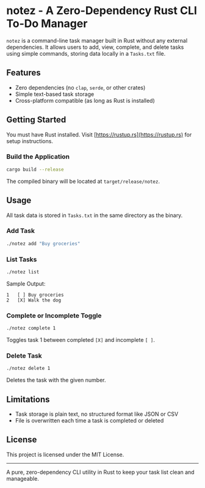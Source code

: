 # notez - A Zero-Dependency Rust CLI To-Do Manager

`notez` is a command-line task manager built in Rust without any external dependencies. It allows users to add, view, complete, and delete tasks using simple commands, storing data locally in a `Tasks.txt` file.

## Features

* Zero dependencies (no `clap`, `serde`, or other crates)
* Simple text-based task storage
* Cross-platform compatible (as long as Rust is installed)

## Getting Started

You must have Rust installed. Visit [https://rustup.rs](https://rustup.rs) for setup instructions.

### Build the Application

```bash
cargo build --release
```

The compiled binary will be located at `target/release/notez`.

## Usage

All task data is stored in `Tasks.txt` in the same directory as the binary.

### Add Task

```bash
./notez add "Buy groceries"
```

### List Tasks

```bash
./notez list
```

Sample Output:

```
1   [ ] Buy groceries
2   [X] Walk the dog
```

### Complete or Incomplete Toggle

```bash
./notez complete 1
```

Toggles task 1 between completed `[X]` and incomplete `[ ]`.

### Delete Task

```bash
./notez delete 1
```

Deletes the task with the given number.

## Limitations

* Task storage is plain text, no structured format like JSON or CSV
* File is overwritten each time a task is completed or deleted

## License

This project is licensed under the MIT License.

---

A pure, zero-dependency CLI utility in Rust to keep your task list clean and manageable.
